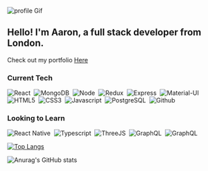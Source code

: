 ![profile Gif](/img/profile.gif)

## Hello! I'm Aaron, a full stack developer from London.

Check out my portfolio <a href="https://aaronrizhik.com/" target="_blank">Here</a>

<div align="left">

<h3>Current Tech</h3>
<p>
<img src="https://img.shields.io/badge/React-434343?style=for-the-badge&logo=react" alt="React" />&nbsp;
<img src="https://img.shields.io/badge/MongoDB-434343?style=for-the-badge&logo=mongodb" alt="MongoDB" />&nbsp;
<img src="https://img.shields.io/badge/NodeJS-434343?style=for-the-badge&logo=node-dot-js" alt="Node" />&nbsp;
<img src="https://img.shields.io/badge/Redux-434343?style=for-the-badge&logo=redux" alt="Redux" />&nbsp;
<img src="https://img.shields.io/badge/Express-434343?style=for-the-badge&logo=express" alt="Express" />&nbsp;
<img src="https://img.shields.io/badge/Material_UI-434343?style=for-the-badge&logo=material-ui" alt="Material-UI" />&nbsp;
<img src="https://img.shields.io/badge/HTML-434343?style=for-the-badge&logo=html5" alt="HTML5" />&nbsp;
<img src="https://img.shields.io/badge/CSS-434343?style=for-the-badge&logo=css3" alt="CSS3" />&nbsp;
<img src="https://img.shields.io/badge/Javascript-434343?style=for-the-badge&logo=javascript" alt="Javascript" />&nbsp;
<img src="https://img.shields.io/badge/Postgres-434343?style=for-the-badge&logo=postgresql" alt="PostgreSQL" />&nbsp;
<img src="https://img.shields.io/badge/Git-434343?style=for-the-badge&logo=github" alt="Github" />&nbsp;
</p>

<h3>Looking to Learn</h3>
<p>
<img src="https://img.shields.io/badge/React_Native-434343?style=for-the-badge&logo=react" alt="React Native" />&nbsp;
<img src="https://img.shields.io/badge/Typescript-434343?style=for-the-badge&logo=typescript" alt="Typescript" />&nbsp;
<img src="https://img.shields.io/badge/ThreeJS-434343?style=for-the-badge&logo=three-dot-js" alt="ThreeJS" />&nbsp;
<img src="https://img.shields.io/badge/GraphQL-434343?style=for-the-badge&logo=graphql" alt="GraphQL" />&nbsp;
<img src="https://img.shields.io/badge/NextJS-434343?style=for-the-badge&logo=nextdotjs" alt="GraphQL" />&nbsp;
</p>

[![Top Langs](https://github-readme-stats.vercel.app/api/top-langs/?username=anuraghazra&layout=compact&show_icons=true&hide_border=true&bg_color=434343&text_color=fcfcfc&title_color=fcfcfc)](https://github.com/anuraghazra/github-readme-stats)

![Anurag's GitHub stats](https://github-readme-stats.vercel.app/api?username=arzhk&count_private=true&show_icons=true&hide_border=true&hide=stars,prs,issues,contribs&hide_title=true&hide_rank=true&bg_color=434343&text_color=fcfcfc&title_color=fcfcfc&icon_color=fcfcfc)
